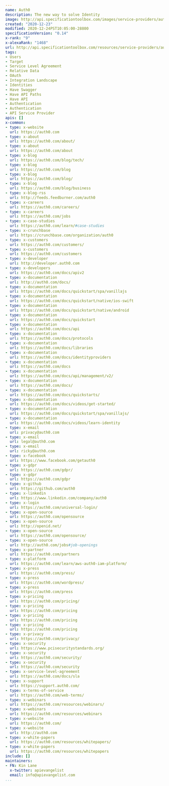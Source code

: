 ```yaml
---
name: Auth0
description: The new way to solve Identity
image: http://api.specificationtoolbox.com/images/service-providers/auth0.jpg
created: "2020-12-23"
modified: 2020-12-24PST10:05:00-28800
specificationVersion: "0.14"
x-rank: "9"
x-alexaRank: "1468"
url: http://api.specificationtoolbox.com/resources/service-providers/auth0/
tags:
- Users
- Target
- Service Level Agreement
- Relative Data
- OAuth
- Integration Landscape
- Identities
- Have Swagger
- Have API Paths
- Have API
- Authentication
- Authentication
- API Service Provider
apis: []
x-common:
- type: x-website
  url: https://auth0.com
- type: x-about
  url: https://auth0.com/about/
- type: x-about
  url: https://auth0.com/about
- type: x-blog
  url: https://auth0.com/blog/tech/
- type: x-blog
  url: https://auth0.com/blog
- type: x-blog
  url: https://auth0.com/blog/
- type: x-blog
  url: https://auth0.com/blog/business
- type: x-blog-rss
  url: http://feeds.feedburner.com/auth0
- type: x-careers
  url: https://auth0.com/careers/
- type: x-careers
  url: https://auth0.com/jobs
- type: x-case-studies
  url: https://auth0.com/learn/#case-studies
- type: x-crunchbase
  url: https://crunchbase.com/organization/auth0
- type: x-customers
  url: https://auth0.com/customers/
- type: x-customers
  url: https://auth0.com/customers
- type: x-developer
  url: http://developer.auth0.com
- type: x-developers
  url: https://auth0.com/docs/apiv2
- type: x-documentation
  url: http://auth0.com/docs/
- type: x-documentation
  url: https://auth0.com/docs/quickstart/spa/vanillajs
- type: x-documentation
  url: https://auth0.com/docs/quickstart/native/ios-swift
- type: x-documentation
  url: https://auth0.com/docs/quickstart/native/android
- type: x-documentation
  url: https://auth0.com/docs/quickstart
- type: x-documentation
  url: https://auth0.com/docs/api
- type: x-documentation
  url: https://auth0.com/docs/protocols
- type: x-documentation
  url: https://auth0.com/docs/libraries
- type: x-documentation
  url: https://auth0.com/docs/identityproviders
- type: x-documentation
  url: https://auth0.com/docs
- type: x-documentation
  url: https://auth0.com/docs/api/management/v2/
- type: x-documentation
  url: https://auth0.com/docs/
- type: x-documentation
  url: https://auth0.com/docs/quickstarts/
- type: x-documentation
  url: https://auth0.com/docs/videos/get-started/
- type: x-documentation
  url: https://auth0.com/docs/quickstart/spa/vanillajs/
- type: x-documentation
  url: https://auth0.com/docs/videos/learn-identity
- type: x-email
  url: privacy@auth0.com
- type: x-email
  url: legal@auth0.com
- type: x-email
  url: ricky@auth0.com
- type: x-facebook
  url: https://www.facebook.com/getauth0
- type: x-gdpr
  url: https://auth0.com/gdpr/
- type: x-gdpr
  url: https://auth0.com/gdpr
- type: x-github
  url: https://github.com/auth0
- type: x-linkedin
  url: https://www.linkedin.com/company/auth0
- type: x-login
  url: https://auth0.com/universal-login/
- type: x-open-source
  url: https://auth0.com/opensource
- type: x-open-source
  url: http://openid.net/
- type: x-open-source
  url: https://auth0.com/opensource/
- type: x-open-source
  url: http://auth0.com/jobs#job-openings
- type: x-partner
  url: https://auth0.com/partners
- type: x-platform
  url: https://auth0.com/learn/aws-auth0-iam-platform/
- type: x-press
  url: https://auth0.com/press/
- type: x-press
  url: https://auth0.com/wordpress/
- type: x-press
  url: https://auth0.com/press
- type: x-pricing
  url: https://auth0.com/pricing/
- type: x-pricing
  url: https://auth0.com/pricing
- type: x-pricing
  url: https://auth0.com/pricing
- type: x-pricing
  url: https://auth0.com/pricing
- type: x-privacy
  url: https://auth0.com/privacy/
- type: x-security
  url: https://www.pcisecuritystandards.org/
- type: x-security
  url: https://auth0.com/security/
- type: x-security
  url: https://auth0.com/security
- type: x-service-level-agreement
  url: https://auth0.com/docs/sla
- type: x-support
  url: https://support.auth0.com/
- type: x-terms-of-service
  url: https://auth0.com/web-terms/
- type: x-webinars
  url: https://auth0.com/resources/webinars/
- type: x-webinars
  url: https://auth0.com/resources/webinars
- type: x-website
  url: https://auth0.com/
- type: x-website
  url: http://auth0.com
- type: x-white-papers
  url: https://auth0.com/resources/whitepapers/
- type: x-white-papers
  url: https://auth0.com/resources/whitepapers
include: []
maintainers:
- FN: Kin Lane
  x-twitter: apievangelist
  email: info@apievangelist.com
...
```

